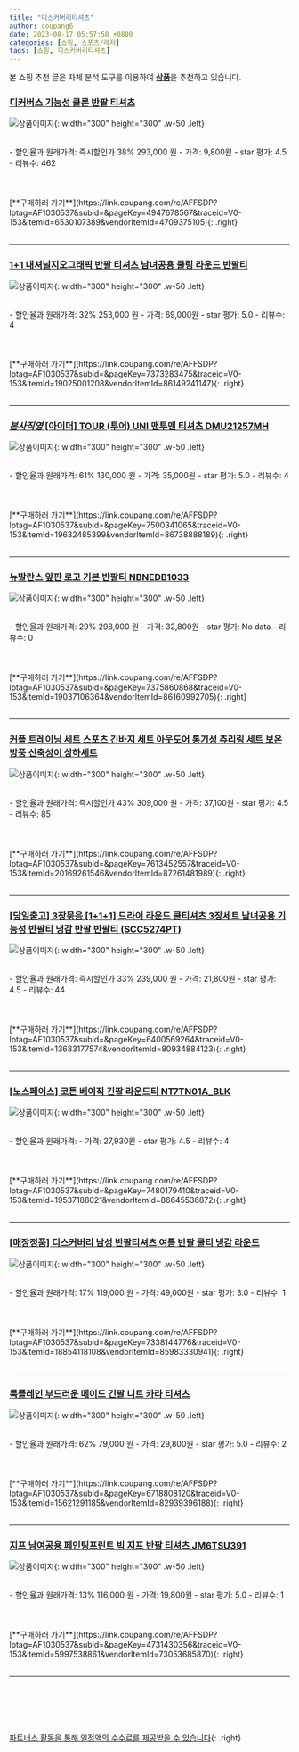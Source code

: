 ```yaml
---
title: "디스커버리티셔츠"
author: coupang6
date: 2023-08-17 05:57:58 +0800
categories: [쇼핑, 스포츠/레저]
tags: [쇼핑, 디스커버리티셔츠]
---
```


본 쇼핑 추천 글은 자체 분석 도구를 이용하여 [**상품**](https://link.coupang.com/a/bao1ui)을 추천하고 있습니다.

### [디커버스 기능성 쿨론 반팔 티셔츠](https://link.coupang.com/re/AFFSDP?lptag=AF1030537&subid=&pageKey=4947678567&traceid=V0-153&itemId=6530107389&vendorItemId=4709375105)

![상품이미지](https://thumbnail7.coupangcdn.com/thumbnails/remote/230x230ex/image/vendor_inventory/15ca/99d8e8d208d0914ad0d10972a37cbd5b4babbe0a278eba5b8c0f480c5b8d.jpg){: width="300" height="300" .w-50 .left}


<br>
- 할인율과 원래가격: 즉시할인가 38%  293,000   원
- 가격: 9,800원
- star 평가: 4.5
- 리뷰수: 462
<br>
<br>
<br>
<br>
[**구매하러 가기**](https://link.coupang.com/re/AFFSDP?lptag=AF1030537&subid=&pageKey=4947678567&traceid=V0-153&itemId=6530107389&vendorItemId=4709375105){: .right}
<br>
<br>

---

### [1+1 내셔널지오그래픽 반팔 티셔츠 남녀공용 쿨링 라운드 반팔티](https://link.coupang.com/re/AFFSDP?lptag=AF1030537&subid=&pageKey=7373283475&traceid=V0-153&itemId=19025001208&vendorItemId=86149241147)

![상품이미지](https://thumbnail6.coupangcdn.com/thumbnails/remote/230x230ex/image/vendor_inventory/1352/ebdb72ec98692cfd68c67ccc7156be1d808a8ebd5290450b88fd405d59a4.png){: width="300" height="300" .w-50 .left}


<br>
- 할인율과 원래가격: 32%  253,000   원
- 가격: 69,000원
- star 평가: 5.0
- 리뷰수: 4
<br>
<br>
<br>
<br>
[**구매하러 가기**](https://link.coupang.com/re/AFFSDP?lptag=AF1030537&subid=&pageKey=7373283475&traceid=V0-153&itemId=19025001208&vendorItemId=86149241147){: .right}
<br>
<br>

---

### [*본사직영* [아이더] TOUR (투어) UNI 맨투맨 티셔츠 DMU21257MH](https://link.coupang.com/re/AFFSDP?lptag=AF1030537&subid=&pageKey=7500341065&traceid=V0-153&itemId=19632485399&vendorItemId=86738888189)

![상품이미지](https://thumbnail7.coupangcdn.com/thumbnails/remote/230x230ex/image/vendor_inventory/64c3/837666d745811effc6b7138596fdb7a572c91ff744d43cb03aba01b5faa1.jpg){: width="300" height="300" .w-50 .left}


<br>
- 할인율과 원래가격: 61%  130,000   원
- 가격: 35,000원
- star 평가: 5.0
- 리뷰수: 4
<br>
<br>
<br>
<br>
[**구매하러 가기**](https://link.coupang.com/re/AFFSDP?lptag=AF1030537&subid=&pageKey=7500341065&traceid=V0-153&itemId=19632485399&vendorItemId=86738888189){: .right}
<br>
<br>

---

### [뉴발란스 앞판 로고 기본 반팔티 NBNEDB1033](https://link.coupang.com/re/AFFSDP?lptag=AF1030537&subid=&pageKey=7375860868&traceid=V0-153&itemId=19037106364&vendorItemId=86160992705)

![상품이미지](https://thumbnail7.coupangcdn.com/thumbnails/remote/230x230ex/image/rs_quotation_api/jfomtlbz/55baa6304c4c4fe384493c0487333796.jpg){: width="300" height="300" .w-50 .left}


<br>
- 할인율과 원래가격: 29%  298,000   원
- 가격: 32,800원
- star 평가: No data
- 리뷰수: 0
<br>
<br>
<br>
<br>
[**구매하러 가기**](https://link.coupang.com/re/AFFSDP?lptag=AF1030537&subid=&pageKey=7375860868&traceid=V0-153&itemId=19037106364&vendorItemId=86160992705){: .right}
<br>
<br>

---

### [커플 트레이닝 세트 스포츠 긴바지 세트 아웃도어 통기성 츄리링 세트 보온 방풍 신축성이 상하세트](https://link.coupang.com/re/AFFSDP?lptag=AF1030537&subid=&pageKey=7613452557&traceid=V0-153&itemId=20169261546&vendorItemId=87261481989)

![상품이미지](https://thumbnail8.coupangcdn.com/thumbnails/remote/230x230ex/image/vendor_inventory/0f50/c0bbf1eb60e99a9573ccf704df886c94c076f23830922329312d3c607eb4.jpg){: width="300" height="300" .w-50 .left}


<br>
- 할인율과 원래가격: 즉시할인가 43%  309,000   원
- 가격: 37,100원
- star 평가: 4.5
- 리뷰수: 85
<br>
<br>
<br>
<br>
[**구매하러 가기**](https://link.coupang.com/re/AFFSDP?lptag=AF1030537&subid=&pageKey=7613452557&traceid=V0-153&itemId=20169261546&vendorItemId=87261481989){: .right}
<br>
<br>

---

### [[당일출고] 3장묶음 [1+1+1] 드라이 라운드 쿨티셔츠 3장세트 남녀공용 기능성 반팔티 냉감 반팔 반팔티 (SCC5274PT)](https://link.coupang.com/re/AFFSDP?lptag=AF1030537&subid=&pageKey=6400569264&traceid=V0-153&itemId=13683177574&vendorItemId=80934884123)

![상품이미지](https://thumbnail8.coupangcdn.com/thumbnails/remote/230x230ex/image/vendor_inventory/4014/c6bd7d0f4d38700aa45f483235583a6ff4fed63887b6b6a17abb4509de07.jpg){: width="300" height="300" .w-50 .left}


<br>
- 할인율과 원래가격: 즉시할인가 33%  239,000   원
- 가격: 21,800원
- star 평가: 4.5
- 리뷰수: 44
<br>
<br>
<br>
<br>
[**구매하러 가기**](https://link.coupang.com/re/AFFSDP?lptag=AF1030537&subid=&pageKey=6400569264&traceid=V0-153&itemId=13683177574&vendorItemId=80934884123){: .right}
<br>
<br>

---

### [[노스페이스] 코튼 베이직 긴팔 라운드티 NT7TN01A_BLK](https://link.coupang.com/re/AFFSDP?lptag=AF1030537&subid=&pageKey=7480179410&traceid=V0-153&itemId=19537188021&vendorItemId=86645536872)

![상품이미지](https://thumbnail10.coupangcdn.com/thumbnails/remote/230x230ex/image/vendor_inventory/c191/3cd56b69510749ea44020ecdeb98f2b85d7e39981f4bf6893be7c8b134c6.jpg){: width="300" height="300" .w-50 .left}


<br>
- 할인율과 원래가격: 
- 가격: 27,930원
- star 평가: 4.5
- 리뷰수: 4
<br>
<br>
<br>
<br>
[**구매하러 가기**](https://link.coupang.com/re/AFFSDP?lptag=AF1030537&subid=&pageKey=7480179410&traceid=V0-153&itemId=19537188021&vendorItemId=86645536872){: .right}
<br>
<br>

---

### [[매장정품] 디스커버리 남성 반팔티셔츠 여름 반팔 쿨티 냉감 라운드](https://link.coupang.com/re/AFFSDP?lptag=AF1030537&subid=&pageKey=7338144776&traceid=V0-153&itemId=18854118108&vendorItemId=85983330941)

![상품이미지](https://thumbnail8.coupangcdn.com/thumbnails/remote/230x230ex/image/vendor_inventory/8e21/23b8324f71fc38ba332c44958a2489144ace1423955019887d225bb84bd9.png){: width="300" height="300" .w-50 .left}


<br>
- 할인율과 원래가격: 17%  119,000   원
- 가격: 49,000원
- star 평가: 3.0
- 리뷰수: 1
<br>
<br>
<br>
<br>
[**구매하러 가기**](https://link.coupang.com/re/AFFSDP?lptag=AF1030537&subid=&pageKey=7338144776&traceid=V0-153&itemId=18854118108&vendorItemId=85983330941){: .right}
<br>
<br>

---

### [룩플레인 부드러운 메이드 긴팔 니트 카라 티셔츠](https://link.coupang.com/re/AFFSDP?lptag=AF1030537&subid=&pageKey=6718808120&traceid=V0-153&itemId=15621291185&vendorItemId=82939396188)

![상품이미지](https://thumbnail6.coupangcdn.com/thumbnails/remote/230x230ex/image/vendor_inventory/7395/a4068940556c916cc452a218139f3b952cc1ff0c0a57f28d320999a10c61.jpg){: width="300" height="300" .w-50 .left}


<br>
- 할인율과 원래가격: 62%  79,000   원
- 가격: 29,800원
- star 평가: 5.0
- 리뷰수: 2
<br>
<br>
<br>
<br>
[**구매하러 가기**](https://link.coupang.com/re/AFFSDP?lptag=AF1030537&subid=&pageKey=6718808120&traceid=V0-153&itemId=15621291185&vendorItemId=82939396188){: .right}
<br>
<br>

---

### [지프 남여공용 페인팅프린트 빅 지프 반팔 티셔츠 JM6TSU391](https://link.coupang.com/re/AFFSDP?lptag=AF1030537&subid=&pageKey=4731430356&traceid=V0-153&itemId=5997538861&vendorItemId=73053685870)

![상품이미지](https://thumbnail6.coupangcdn.com/thumbnails/remote/230x230ex/image/retail/images/3029898596207426-5a30f385-f02d-4326-a67c-7d7b0cd422e3.jpg){: width="300" height="300" .w-50 .left}


<br>
- 할인율과 원래가격: 13%  116,000   원
- 가격: 19,800원
- star 평가: 5.0
- 리뷰수: 1
<br>
<br>
<br>
<br>
[**구매하러 가기**](https://link.coupang.com/re/AFFSDP?lptag=AF1030537&subid=&pageKey=4731430356&traceid=V0-153&itemId=5997538861&vendorItemId=73053685870){: .right}
<br>
<br>

---
<br><br><br><br><br> [파트너스 활동을 통해 일정액의 수수료를 제공받을 수 있습니다](https://link.coupang.com/a/bao1ui){: .right}